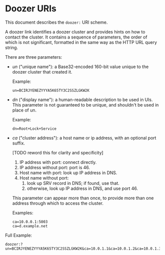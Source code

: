 # Doozer URIs

This document describes the `doozer:` URI scheme.

A doozer link identifies a doozer cluster and provides
hints on how to contact the cluster. It contains a
sequence of parameters, the order of which is not
significant, formatted in the same way as the HTTP URL
query string.

There are three parameters:

 * *un* ("unique name"): a Base32-encoded 160-bit value
   unique to the doozer cluster that created it.

   Example:

       un=BCIRJYENEZYYYA5K65TY3C2SSZLGKW2K

 * *dn* ("display name"): a human-readable description to
   be used in UIs. This parameter is not guaranteed to
   be unique, and shouldn't be used in place of un.

   Example:

       dn=Root+Lock+Service

 * *ca* ("cluster address"): a host name or ip address,
   with an optional port suffix.

   [TODO reword this for clarity and specificity]

   1. IP address with port: connect directly.
   2. IP address without port: port is 46.
   3. Host name with port: look up IP address in DNS.
   4. Host name without port:
      1. look up SRV record in DNS; if found, use that.
      2. otherwise, look up IP address in DNS, and use
         port 46.

   This parameter can appear more than once, to provide
   more than one address through which to access the
   cluster.

   Examples:

       ca=10.0.0.1:5003
       ca=d.example.net

Full Example:

    doozer:?un=BCIRJYENEZYYYA5K65TY3C2SSZLGKW2K&ca=10.0.1.1&ca=10.0.1.2&ca=10.0.1.3
